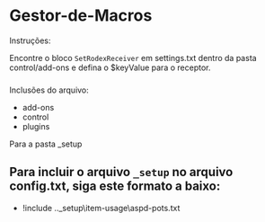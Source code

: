 # Gestor-de-Macros
Instruções:

Encontre o bloco `SetRodexReceiver` em settings.txt dentro da pasta control/add-ons e defina o $keyValue para o receptor.
###
Inclusões do arquivo:
* add-ons
* control
* plugins

Para a pasta _setup

Para incluir o arquivo `_setup` no arquivo config.txt, siga este formato a baixo:
--
- !include ..\_setup\item-usage\aspd-pots.txt
